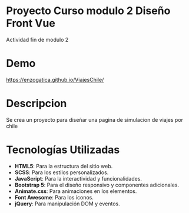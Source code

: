 # Proyecto Curso modulo 2 Diseño Front Vue
Actividad fin de modulo 2

# Demo
https://enzogatica.github.io/ViajesChile/

# Descripcion 
Se crea un proyecto para diseñar una pagina de simulacion de viajes por chile


# Tecnologías Utilizadas
- **HTML5**: Para la estructura del sitio web.
- **SCSS**: Para los estilos personalizados.
- **JavaScript**: Para la interactividad y funcionalidades.
- **Bootstrap 5**: Para el diseño responsivo y componentes adicionales.
- **Animate.css**: Para animaciones en los elementos.
- **Font Awesome**: Para los íconos.
- **jQuery**: Para manipulación DOM y eventos.
